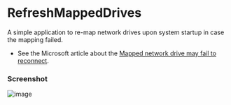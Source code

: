 # RefreshMappedDrives
A simple application to re-map network drives upon system startup in case the mapping failed.

* See the Microsoft article about the [Mapped network drive may fail to reconnect](https://support.microsoft.com/fi-fi/help/4471218/mapped-network-drive-may-fail-to-reconnect-in-windows-10-version-1809).

### Screenshot
![image](https://user-images.githubusercontent.com/40712699/62835818-47924d80-bc65-11e9-8f59-2c83907b5af4.png)

